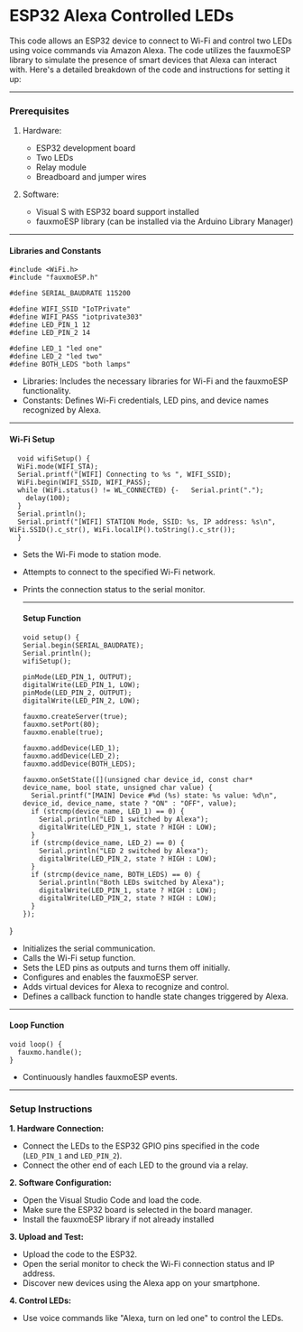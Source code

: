 # ESP32 Alexa Controlled LEDs
This code allows an ESP32 device to connect to Wi-Fi and control two LEDs using voice commands via Amazon Alexa. The code utilizes the fauxmoESP library to simulate the presence of smart devices that Alexa can interact with. Here's a detailed breakdown of the code and instructions for setting it up:
___
### Prerequisites
1. Hardware:
   - ESP32 development board
   - Two LEDs
   - Relay module
   - Breadboard and jumper wires

2. Software:
   - Visual S with ESP32 board support installed
   - fauxmoESP library (can be installed via the Arduino Library Manager)
___     
#### Libraries and Constants
```
#include <WiFi.h>
#include "fauxmoESP.h"

#define SERIAL_BAUDRATE 115200

#define WIFI_SSID "IoTPrivate"
#define WIFI_PASS "iotprivate303"
#define LED_PIN_1 12
#define LED_PIN_2 14

#define LED_1 "led one"
#define LED_2 "led two"
#define BOTH_LEDS "both lamps"
```

- Libraries: Includes the necessary libraries for Wi-Fi and the fauxmoESP functionality.
- Constants: Defines Wi-Fi credentials, LED pins, and device names recognized by Alexa.
___
#### Wi-Fi Setup

```
  void wifiSetup() {
  WiFi.mode(WIFI_STA);
  Serial.printf("[WIFI] Connecting to %s ", WIFI_SSID);
  WiFi.begin(WIFI_SSID, WIFI_PASS);
  while (WiFi.status() != WL_CONNECTED) {-   Serial.print(".");
    delay(100);
  }
  Serial.println();
  Serial.printf("[WIFI] STATION Mode, SSID: %s, IP address: %s\n", WiFi.SSID().c_str(), WiFi.localIP().toString().c_str());
  }
```
- Sets the Wi-Fi mode to station mode.
- Attempts to connect to the specified Wi-Fi network.
- Prints the connection status to the serial monitor.
  ___
  #### Setup Function

  ```
  void setup() {
  Serial.begin(SERIAL_BAUDRATE);
  Serial.println();
  wifiSetup();

  pinMode(LED_PIN_1, OUTPUT);
  digitalWrite(LED_PIN_1, LOW);
  pinMode(LED_PIN_2, OUTPUT);
  digitalWrite(LED_PIN_2, LOW);

  fauxmo.createServer(true);
  fauxmo.setPort(80);
  fauxmo.enable(true);

  fauxmo.addDevice(LED_1);
  fauxmo.addDevice(LED_2);
  fauxmo.addDevice(BOTH_LEDS);

  fauxmo.onSetState([](unsigned char device_id, const char* device_name, bool state, unsigned char value) {
    Serial.printf("[MAIN] Device #%d (%s) state: %s value: %d\n", device_id, device_name, state ? "ON" : "OFF", value);
    if (strcmp(device_name, LED_1) == 0) {
      Serial.println("LED 1 switched by Alexa");
      digitalWrite(LED_PIN_1, state ? HIGH : LOW);
    }
    if (strcmp(device_name, LED_2) == 0) {
      Serial.println("LED 2 switched by Alexa");
      digitalWrite(LED_PIN_2, state ? HIGH : LOW);
    }
    if (strcmp(device_name, BOTH_LEDS) == 0) {
      Serial.println("Both LEDs switched by Alexa");
      digitalWrite(LED_PIN_1, state ? HIGH : LOW);
      digitalWrite(LED_PIN_2, state ? HIGH : LOW);
    }
  });
}

- Initializes the serial communication.
- Calls the Wi-Fi setup function.
- Sets the LED pins as outputs and turns them off initially.
- Configures and enables the fauxmoESP server.
- Adds virtual devices for Alexa to recognize and control.
- Defines a callback function to handle state changes triggered by Alexa.
___

#### Loop Function

```
void loop() {
  fauxmo.handle();
}
```

- Continuously handles fauxmoESP events.
___
### Setup Instructions

**1. Hardware Connection:**
   - Connect the LEDs to the ESP32 GPIO pins specified in the code (`LED_PIN_1` and `LED_PIN_2`).
   - Connect the other end of each LED to the ground via a relay.

**2. Software Configuration:**
   - Open the Visual Studio Code and load the code.
   - Make sure the ESP32 board is selected in the board manager.
   - Install the fauxmoESP library if not already installed 
   
**3. Upload and Test:**
   - Upload the code to the ESP32.
   - Open the serial monitor to check the Wi-Fi connection status and IP address.
   - Discover new devices using the Alexa app on your smartphone.

**4. Control LEDs:**
   - Use voice commands like "Alexa, turn on led one" to control the LEDs.
